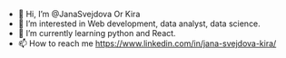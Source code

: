 - 👋 Hi, I’m @JanaSvejdova Or Kira
- 👀 I’m interested in Web development, data analyst, data science. 
- 🌱 I’m currently learning python and  React.
- 📫 How to reach me https://www.linkedin.com/in/jana-svejdova-kira/ 

